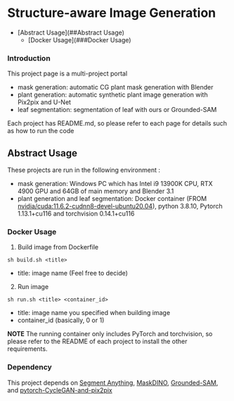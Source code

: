 # Structure-aware Image Generation

- [Abstract Usage](##Abstract Usage)
  - [Docker Usage](###Docker Usage)

### Introduction
This project page is a multi-project portal 

- mask generation: automatic CG plant mask generation with Blender
- plant generation: automatic synthetic plant image generation with Pix2pix and U-Net
- leaf segmentation: segmentation of leaf with ours or Grounded-SAM

Each project has README.md, so please refer to each page for details such as how to run the code
## Abstract Usage
These projects are run in the following environment :

- mask generation: Windows PC which has Intel i9 13900K CPU, RTX 4900 GPU and 64GB of main memory and Blender 3.1
- plant generation and leaf segmentation: Docker container (FROM [nvidia/cuda:11.6.2-cudnn8-devel-ubuntu20.04](https://hub.docker.com/layers/nvidia/cuda/11.6.2-cudnn8-devel-ubuntu20.04/images/sha256-4eeb683bf695d431ecba6c949b4ee86c1cff61c2786c4de93b8df095f0852b78?context=explore)), python 3.8.10, Pytorch 1.13.1+cu116 and torchvision 0.14.1+cu116

### Docker Usage
1. Build image from Dockerfile
```
sh build.sh <title> 
```
- title: image name (Feel free to decide)
2. Run image
```
sh run.sh <title> <container_id>
```
- title: image name you specified when building image
- container_id (basically, 0 or 1)

**NOTE**
The running container only includes PyTorch and torchvision, so please refer to the README of each project to install the other requirements.


### Dependency
This project depends on [Segment Anything](https://github.com/facebookresearch/segment-anything), [MaskDINO](https://github.com/IDEA-Research/MaskDINO), [Grounded-SAM](https://github.com/IDEA-Research/Grounded-Segment-Anything), and [pytorch-CycleGAN-and-pix2pix](https://github.com/junyanz/pytorch-CycleGAN-and-pix2pix)
